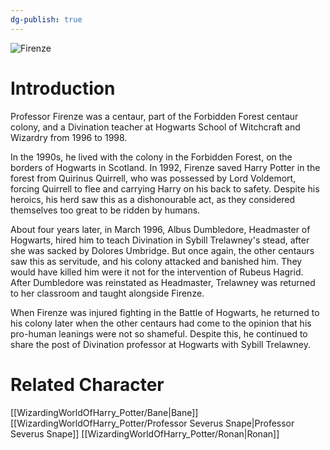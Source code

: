 ```yaml
---
dg-publish: true
---
```

![Firenze](http://rxbg5ysja.bkt.gdipper.com/Firenze.png)
# Introduction
Professor Firenze was a centaur, part of the Forbidden Forest centaur colony, and a Divination teacher at Hogwarts School of Witchcraft and Wizardry from 1996 to 1998.

In the 1990s, he lived with the colony in the Forbidden Forest, on the borders of Hogwarts in Scotland. In 1992, Firenze saved Harry Potter in the forest from Quirinus Quirrell, who was possessed by Lord Voldemort, forcing Quirrell to flee and carrying Harry on his back to safety. Despite his heroics, his herd saw this as a dishonourable act, as they considered themselves too great to be ridden by humans.

About four years later, in March 1996, Albus Dumbledore, Headmaster of Hogwarts, hired him to teach Divination in Sybill Trelawney's stead, after she was sacked by Dolores Umbridge. But once again, the other centaurs saw this as servitude, and his colony attacked and banished him. They would have killed him were it not for the intervention of Rubeus Hagrid. After Dumbledore was reinstated as Headmaster, Trelawney was returned to her classroom and taught alongside Firenze.

When Firenze was injured fighting in the Battle of Hogwarts, he returned to his colony later when the other centaurs had come to the opinion that his pro-human leanings were not so shameful. Despite this, he continued to share the post of Divination professor at Hogwarts with Sybill Trelawney.

# Related Character
[[WizardingWorldOfHarry_Potter/Bane\|Bane]]
[[WizardingWorldOfHarry_Potter/Professor Severus Snape\|Professor Severus Snape]]
[[WizardingWorldOfHarry_Potter/Ronan\|Ronan]]
